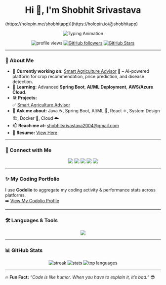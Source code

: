 <h1 align="center">Hi 👋, I'm Shobhit Srivastava</h1>
(https://holopin.me/shobhitapp)](https://holopin.io/@shobhitapp)

<p align="center">
  <img src="https://readme-typing-svg.herokuapp.com?font=Fira+Code&size=24&pause=1000&color=0E75B6&center=true&vCenter=true&width=600&lines=Backend+Developer+(Java+%26+Spring+Boot);React+%26+React+Native+Developer;System+Design+Enthusiast;AI%2FML+Learner;Cloud+Deployments+on+Azure+%26+Droplets" alt="Typing Animation" />
</p>

<p align="center">
  <img src="https://komarev.com/ghpvc/?username=shobhit-app&label=Profile%20Views&color=blueviolet&style=flat-square" alt="profile views"/>
  <a href="https://github.com/shobhit-app"><img src="https://img.shields.io/github/followers/shobhit-app?label=Followers&style=social" alt="GitHub followers"/></a>
  <a href="https://github.com/shobhit-app?tab=stars"><img src="https://img.shields.io/github/stars/shobhit-app?label=Stars&style=social" alt="GitHub Stars"/></a>
</p>

---

### 🌟 **About Me**
- 🔭 **Currently working on:** [Smart Agriculture Advisor](https://github.com/shobhit-APP/Agriconnect) 🌱 – AI-powered platform for crop recommendation, price prediction, and disease detection.
- 🌱 **Learning:** Advanced **Spring Boot**, **AI/ML Deployment**, **AWS/Azure Cloud**.
- 🛠 **Projects:**  
  ✅ [Smart Agriculture Advisor](https://github.com/shobhit-APP/Agriconnect)  
- 💬 **Ask me about:** Java ☕, Spring Boot, AI/ML 🤖, React ⚛️, System Design 🏗️, Docker 🐳, Cloud ☁️  
- 📫 **Reach me at:** [shobhitsrivastava2004@gmail.com](mailto:shobhitsrivastava2004@gmail.com)  
- 📄 **Resume:** [View Here](https://drive.google.com/file/d/1R3F1L-9ukSag-quztwDUKxYgE-rAuDkD/view?usp=drive_link)

---

### 🔗 **Connect with Me**
<p align="center">
  <a href="https://linkedin.com/in/shobhit-srivastava-67277b288"><img src="https://img.shields.io/badge/-LinkedIn-blue?style=for-the-badge&logo=linkedin" /></a>
  <a href="https://kaggle.com/shobhitsrivastava13"><img src="https://img.shields.io/badge/-Kaggle-20BEFF?style=for-the-badge&logo=kaggle" /></a>
  <a href="https://leetcode.com/u/shobhit_123/"><img src="https://img.shields.io/badge/-LeetCode-orange?style=for-the-badge&logo=leetcode" /></a>
  <a href="https://www.codechef.com/users/shobhit_0703"><img src="https://img.shields.io/badge/-CodeChef-brown?style=for-the-badge&logo=codechef" /></a>
  <a href="https://www.geeksforgeeks.org/user/shobhitsriv9kuc/"><img src="https://img.shields.io/badge/-GFG-green?style=for-the-badge&logo=geeksforgeeks" /></a>
</p>

---

### ✨ My Coding Portfolio
I use **Codolio** to aggregate my coding activity & performance stats across platforms.  
➡️ [View My Codolio Profile](https://codolio.com/profile/Shobhit21)

---

### 🛠 **Languages & Tools**
<p align="center">
  <img src="https://skillicons.dev/icons?i=java,spring,python,react,reactnative,flutter,dart,docker,redis,mysql,aws,azure,git,github,html,css,js,flask,tensorflow" />
</p>

---

### 📊 **GitHub Stats**
<p align="center">
  <img src="https://github-readme-streak-stats.herokuapp.com/?user=shobhit-app&theme=tokyonight" alt="streak" />
  <img src="https://github-readme-stats.vercel.app/api?username=shobhit-app&show_icons=true&theme=tokyonight" alt="stats" />
  <img src="https://github-readme-stats.vercel.app/api/top-langs/?username=shobhit-app&layout=compact&theme=tokyonight" alt="top languages" />
</p>

---

🔥 **Fun Fact:** *“Code is like humor. When you have to explain it, it’s bad.”* 😎
